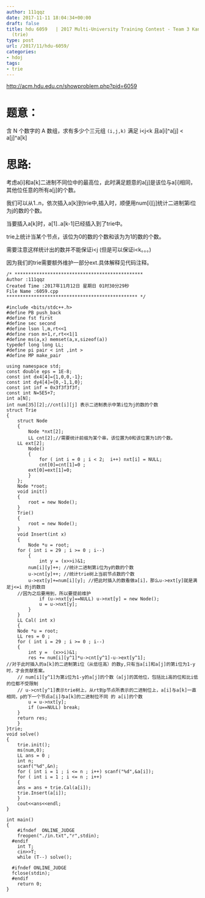 ```yaml
---
author: 111qqz
date: 2017-11-11 18:04:34+00:00
draft: false
title: hdu 6059   | 2017 Multi-University Training Contest - Team 3 Kanade's trio
  (trie)
type: post
url: /2017/11/hdu-6059/
categories:
- hdoj
tags:
- trie
---
```


http://acm.hdu.edu.cn/showproblem.php?pid=6059



# 题意：



含 N 个数字的 A 数组，求有多少个三元组 `(i,j,k)` 满足 i<j<k 且a[i]^a[j] < a[j]^a[k]



# 思路:



考虑a[i]和a[k]二进制不同位中的最高位，此时满足题意的a[j]是该位与a[i]相同，其他位任意的所有a[j]的个数。

我们可以从1..n，依次插入a[k]到trie中,插入时，顺便用num[i][j]统计二进制第i位为j的数的个数。

当要插入a[k]时，a[1]..a[k-1]已经插入到了trie中。

trie上统计当某个节点，该位为0的数的个数和该为为1的数的个数。

需要注意这样统计出的数并不能保证i<j (但是可以保证i<k。。。)

因为我们的trie需要额外维护一部分ext.具体解释见代码注释。


    
    /* ***********************************************
    Author :111qqz
    Created Time :2017年11月12日 星期日 01时30分29秒
    File Name :6059.cpp
    ************************************************ */
    
    #include <bits/stdc++.h>
    #define PB push_back
    #define fst first
    #define sec second
    #define lson l,m,rt<<1
    #define rson m+1,r,rt<<1|1
    #define ms(a,x) memset(a,x,sizeof(a))
    typedef long long LL;
    #define pi pair < int ,int >
    #define MP make_pair
    
    using namespace std;
    const double eps = 1E-8;
    const int dx4[4]={1,0,0,-1};
    const int dy4[4]={0,-1,1,0};
    const int inf = 0x3f3f3f3f;
    const int N=5E5+7;
    int a[N];
    int num[35][2];//cnt[i][j] 表示二进制表示中第i位为j的数的个数
    struct Trie
    {
        struct Node
        {
            Node *nxt[2];
            LL cnt[2];//需要统计前缀为某个串，该位置为0和该位置为1的个数。
        LL ext[2];
            Node()
            {
                for ( int i = 0 ; i < 2;  i++) nxt[i] = NULL;
                cnt[0]=cnt[1]=0 ;
            ext[0]=ext[1]=0;
            }
        };
        Node *root;
        void init()
        {
            root = new Node();
        }
        Trie()
        {
            root = new Node();
        }
        void Insert(int x)
        {
            Node *u = root;
        for ( int i = 29 ; i >= 0 ; i--)
            {
                int y = (x>>i)&1;
            num[i][y]++; //统计二进制第i位为y的数的个数
            u->cnt[y]++; //统计trie树上当前节点数的个数
            u->ext[y]+=num[i][y]; //把此时插入的数看做a[i]，那么u->ext[y]就是满足j<=i 的j的数目
        //因为之后要用到，所以要提前维护
                if (u->nxt[y]==NULL) u->nxt[y] = new Node();
                u = u->nxt[y];
            }
        }
        LL Cal( int x)
        {
        Node *u = root;
        LL res = 0 ;
        for ( int i = 29 ; i >= 0 ; i--)
        {
            int y =  (x>>i)&1;
            res += num[i][y^1]*u->cnt[y^1]-u->ext[y^1];
    //对于此时插入的a[k]的二进制第i位（从低往高）的数y,只有当a[i]和a[j]的第i位为1-y时，才会贡献答案。
        // num[i][y^1]为第i位为1-y的a[j]的个数（a[j]的其他位，包括比i高的位和比i低的位都不受限制
        // u->cnt[y^1]表示trie树上，从rt到p节点所表示的二进制位上，a[i]与a[k]一直相同，p的下一个节点a[i]与a[k]的二进制位不同 的 a[i]的个数
            u = u->nxt[y];
            if (u==NULL) break;
        }
        return res;
        }
    }trie;
    void solve()
    {
        trie.init();
        ms(num,0);
        LL ans = 0 ;
        int n;
        scanf("%d",&n);
        for ( int i = 1 ; i <= n ; i++) scanf("%d",&a[i]);
        for ( int i = 1 ; i <= n ; i++)
        {
        ans = ans + trie.Cal(a[i]);
        trie.Insert(a[i]);
        }
        cout<<ans<<endl;
    }
    
    int main()
    {
        #ifndef  ONLINE_JUDGE 
        freopen("./in.txt","r",stdin);
      #endif
        int T;
        cin>>T;
        while (T--) solve();
    
      #ifndef ONLINE_JUDGE  
      fclose(stdin);
      #endif
        return 0;
    }
    







